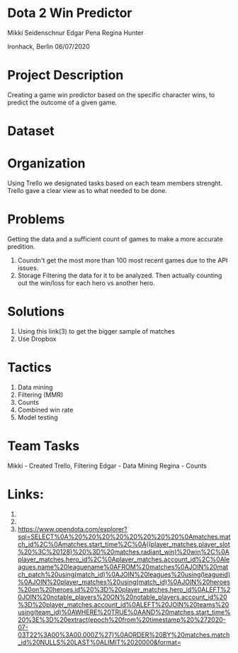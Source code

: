 # Dota 2 Win Predictor


Mikki Seidenschnur
Edgar Pena
Regina Hunter

Ironhack, Berlin 06/07/2020

# Project Description
Creating a game win predictor based on the specific character wins, to predict the outcome of a given game.

# Dataset


# Organization
Using Trello we designated tasks based on each team members strenght. Trello gave a clear view as to what needed to be done. 

# Problems
Getting the data and a sufficient count of games to make a more accurate predition. 
1. Coundn't get the most more than 100 most recent games due to the API issues.
2. Storage
Filtering the data for it to be analyzed. Then actually counting out the win/loss for each hero vs another hero. 


# Solutions
1. Using this link(3) to get the bigger sample of matches
2. Use Dropbox


# Tactics
1. Data mining 
2. Filtering (MMR)
3. Counts
4. Combined win rate
5. Model testing
# Team Tasks
Mikki - Created Trello, Filtering
Edgar - Data Mining
Regina - Counts


# Links:
1.
2.
3. https://www.opendota.com/explorer?sql=SELECT%0A%20%20%20%20%20%20%20%20%0Amatches.match_id%2C%0Amatches.start_time%2C%0A((player_matches.player_slot%20%3C%20128)%20%3D%20matches.radiant_win)%20win%2C%0Aplayer_matches.hero_id%2C%0Aplayer_matches.account_id%2C%0Aleagues.name%20leaguename%0AFROM%20matches%0AJOIN%20match_patch%20using(match_id)%0AJOIN%20leagues%20using(leagueid)%0AJOIN%20player_matches%20using(match_id)%0AJOIN%20heroes%20on%20heroes.id%20%3D%20player_matches.hero_id%0ALEFT%20JOIN%20notable_players%20ON%20notable_players.account_id%20%3D%20player_matches.account_id%0ALEFT%20JOIN%20teams%20using(team_id)%0AWHERE%20TRUE%0AAND%20matches.start_time%20%3E%3D%20extract(epoch%20from%20timestamp%20%272020-07-03T22%3A00%3A00.000Z%27)%0AORDER%20BY%20matches.match_id%20NULLS%20LAST%0ALIMIT%2020000&format=
